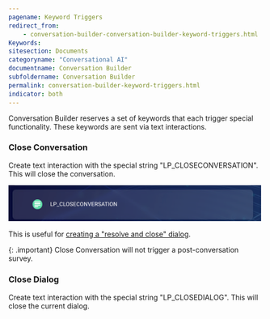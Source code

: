 ```yaml
---
pagename: Keyword Triggers
redirect_from:
    - conversation-builder-conversation-builder-keyword-triggers.html
Keywords:
sitesection: Documents
categoryname: "Conversational AI"
documentname: Conversation Builder
subfoldername: Conversation Builder
permalink: conversation-builder-keyword-triggers.html
indicator: both
---
```


Conversation Builder reserves a set of keywords that each trigger special functionality. These keywords are sent via text interactions.

### Close Conversation

Create text interaction with the special string "LP_CLOSECONVERSATION". This will close the conversation.

<img class="fancyimage" width="500" src="img/ConvoBuilder/bestPractices/tips_image_2.png">

This is useful for [creating a "resolve and close" dialog](conversation-builder-best-practices-common-conversation-patterns.html#create-resolve-and-close-dialog).

{: .important}
Close Conversation will not trigger a post-conversation survey.

### Close Dialog

Create text interaction with the special string "LP_CLOSEDIALOG". This will close the current dialog.